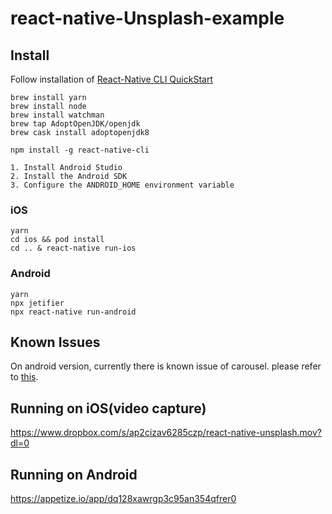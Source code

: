 # react-native-Unsplash-example

## Install
 Follow installation of [React-Native CLI QuickStart](https://facebook.github.io/react-native/docs/getting-started)

```
brew install yarn
brew install node
brew install watchman
brew tap AdoptOpenJDK/openjdk
brew cask install adoptopenjdk8

npm install -g react-native-cli

1. Install Android Studio
2. Install the Android SDK
3. Configure the ANDROID_HOME environment variable
```
### iOS
```
yarn
cd ios && pod install
cd .. & react-native run-ios
```

### Android
```
yarn
npx jetifier
npx react-native run-android
```

## Known Issues
On android version, currently there is known issue of carousel. please refer to [this](https://github.com/archriss/react-native-snap-carousel#known-issues).

## Running on iOS(video capture)
https://www.dropbox.com/s/ap2cizav6285czp/react-native-unsplash.mov?dl=0

## Running on Android
https://appetize.io/app/dq128xawrgp3c95an354qfrer0
